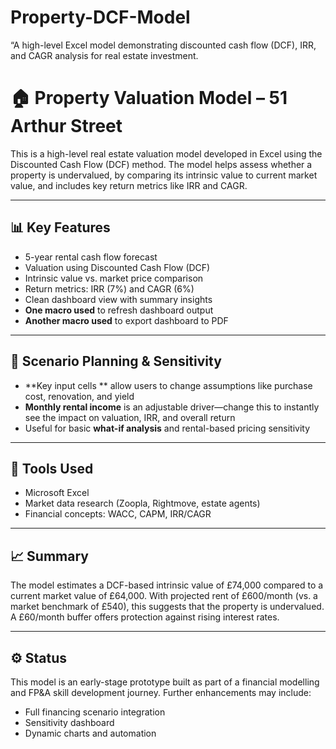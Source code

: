 # Property-DCF-Model
“A high-level Excel model demonstrating discounted cash flow (DCF), IRR, and CAGR analysis for real estate investment.
# 🏠 Property Valuation Model – 51 Arthur Street

This is a high-level real estate valuation model developed in Excel using the Discounted Cash Flow (DCF) method. The model helps assess whether a property is undervalued, by comparing its intrinsic value to current market value, and includes key return metrics like IRR and CAGR.

---

## 📊 Key Features
- 5-year rental cash flow forecast
- Valuation using Discounted Cash Flow (DCF)
- Intrinsic value vs. market price comparison
- Return metrics: IRR (7%) and CAGR (6%)
- Clean dashboard view with summary insights
- **One macro used** to refresh dashboard output
- **Another macro used** to export dashboard to PDF

---

## 🎯 Scenario Planning & Sensitivity
- **Key input cells ** allow users to change assumptions like purchase cost, renovation, and yield
- **Monthly rental income** is an adjustable driver—change this to instantly see the impact on valuation, IRR, and overall return
- Useful for basic **what-if analysis** and rental-based pricing sensitivity

---

## 🔧 Tools Used
- Microsoft Excel
- Market data research (Zoopla, Rightmove, estate agents)
- Financial concepts: WACC, CAPM, IRR/CAGR

---

## 📈 Summary
The model estimates a DCF-based intrinsic value of £74,000 compared to a current market value of £64,000. With projected rent of £600/month (vs. a market benchmark of £540), this suggests that the property is undervalued. A £60/month buffer offers protection against rising interest rates.

---

## ⚙️ Status
This model is an early-stage prototype built as part of a financial modelling and FP&A skill development journey. Further enhancements may include:
- Full financing scenario integration
- Sensitivity dashboard
- Dynamic charts and automation


